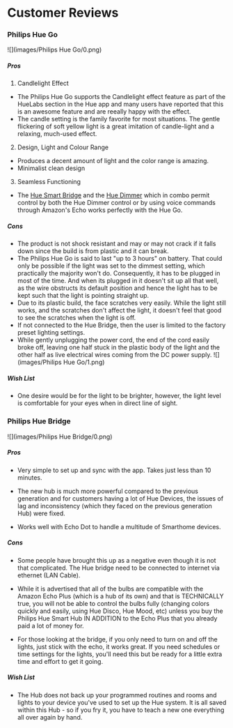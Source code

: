 # Customer Reviews

### Philips Hue Go

![](images/Philips Hue Go/0.png)

##### Pros

1. Candlelight Effect

  - The Philips Hue Go supports the Candlelight effect feature as part of the HueLabs section in the Hue app and many users have reported that this is an awesome feature and are reeally happy with the effect.
  - The candle setting is the family favorite for most situations. The gentle flickering of soft yellow light is a great imitation of candle-light and a relaxing, much-used effect.

2. Design, Light and Colour Range

  - Produces a decent amount of light and the color range is amazing.
  - Minimalist clean design


3. Seamless Functioning

  - The [Hue Smart Bridge](https://www.amazon.com/Philips-Hue-Smart-Bridge-Compatible-with-Amazon-Alexa-Apple-HomeKit-and-Google-Assistant/dp/B014H2P42K/ref=cm_cr_dp_d_rvw_txt?ie=UTF8) and the [Hue Dimmer](https://www.amazon.com/Philips-Hue-Smart-Dimmer-Switch-with-Remote-Installation-Free-Exclusive-for-Philips-Hue-Lights/dp/B0167Z0P3I/ref=cm_cr_dp_d_rvw_txt?ie=UTF8) which in combo permit control by both the Hue Dimmer control or by using voice commands through Amazon's Echo works perfectly with the Hue Go.



##### Cons
- The product is not shock resistant and may or may not crack if it falls down since the build is from plastic and it can break.
- The Philips Hue Go is said to last "up to 3 hours" on battery. That could only be possible if the light was set to the dimmest setting, which practically the majority won't do. Consequently, it has to be plugged in most of the time. And when its plugged in it doesn't sit up all that well, as the wire obstructs its default position and hence the light has to be kept such that the light is pointing straight up.
- Due to its plastic build, the face scratches very easily. While the light still works, and the scratches don't affect the light, it doesn't feel that good to see the scratches when the light is off.
- If not connected to the Hue Bridge, then the user is limited to the factory preset lighting settings.
- While gently unplugging the power cord, the end of the cord easily broke off, leaving one half stuck in the plastic body of the light and the other half as live electrical wires coming from the DC power supply.
![](images/Philips Hue Go/1.png)

##### Wish List
- One desire would be for the light to be brighter, however, the light level is comfortable for your eyes when in direct line of sight.


### Philips Hue Bridge

![](images/Philips Hue Bridge/0.png)


##### Pros
- Very simple to set up and sync with the app. Takes just less than 10 minutes.

- The new hub is much more powerful compared to the previous generation and for customers having a lot of Hue Devices, the issues of lag and inconsistency (which they faced on the previous generation Hub) were fixed.

- Works well with Echo Dot to handle a multitude of Smarthome devices.


##### Cons
- Some people have brought this up as a negative even though it is not that complicated. The Hue bridge need to be connected to internet via ethernet (LAN Cable).

- While it is advertised that all of the bulbs are compatible with the Amazon Echo Plus (which is a hub of its own) and that is TECHNICALLY true, you will not be able to control the bulbs fully (changing colors quickly and easily, using Hue Disco, Hue Mood, etc) unless you buy the Philips Hue Smart Hub IN ADDITION to the Echo Plus that you already paid a lot of money for.

- For those looking at the bridge, if you only need to turn on and off the lights, just stick with the echo, it works great. If you need schedules or time settings for the lights, you'll need this but be ready for a little extra time and effort to get it going.


##### Wish List
- The Hub does not back up your programmed routines and rooms and lights to your device you've used to set up the Hue system. It is all saved within this Hub - so if you fry it, you have to teach a new one everything all over again by hand.
